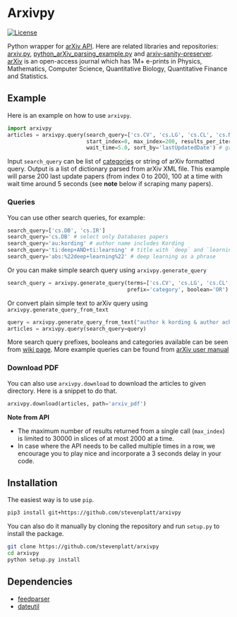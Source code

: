 # Arxivpy

[![License](https://img.shields.io/badge/license-MIT-blue.svg?style=flat)](https://github.com/titipata/arxivpy/blob/master/LICENSE)

Python wrapper for [arXiv API](http://arxiv.org/help/api/index).
Here are related libraries and repositories: [arxiv.py](https://github.com/lukasschwab/arxiv.py),
[python_arXiv_parsing_example.py](https://arxiv.org/help/api/examples/python_arXiv_parsing_example.txt)
and [arxiv-sanity-preserver](https://github.com/karpathy/arxiv-sanity-preserver).
[arXiv](http://arxiv.org/) is an open-access journal which has 1M+ e-prints in
Physics, Mathematics, Computer Science, Quantitative Biology,
Quantitative Finance and Statistics.

## Example

Here is an example on how to use `arxivpy`.

```python
import arxivpy
articles = arxivpy.query(search_query=['cs.CV', 'cs.LG', 'cs.CL', 'cs.NE', 'stat.ML'],
                         start_index=0, max_index=200, results_per_iteration=100,
                         wait_time=5.0, sort_by='lastUpdatedDate') # grab 200 articles
```

Input `search_query` can be list of [categories](https://github.com/titipata/arxivpy/wiki)
or string of arXiv formatted query. Output is a list of dictionary parsed from arXiv XML file.
This example will parse 200 last update papers (from index 0 to 200), 100 at a time with wait time
around 5 seconds (see **note** below if scraping many papers).

### Queries

You can use other search queries, for example:

```python
search_query=['cs.DB', 'cs.IR']
search_query='cs.DB' # select only Databases papers
search_query='au:kording' # author name includes Kording
search_query='ti:deep+AND+ti:learning' # title with `deep` and `learning`
search_query='abs:%22deep+learning%22' # deep learning as a phrase
```

Or you can make simple search query using `arxivpy.generate_query`

```python
search_query = arxivpy.generate_query(terms=['cs.CV', 'cs.LG', 'cs.CL', 'cs.NE', 'stat.ML'],
                                      prefix='category', boolean='OR')
```

Or convert plain simple text to arXiv query using `arxivpy.generate_query_from_text`

```python
query = arxivpy.generate_query_from_text("author k kording & author achakulvisut & title science & abstract recommendation") # awesome paper
articles = arxivpy.query(search_query=query)
```

More search query prefixes, booleans and categories available can be seen
from [wiki page](https://github.com/titipata/arxivpy/wiki). More example queries
can be found from [arXiv user manual](http://arxiv.org/help/api/user-manual)

### Download PDF

You can also use `arxivpy.download` to download the articles to given directory.
Here is a snippet to do that.

```python
arxivpy.download(articles, path='arxiv_pdf')
```

**Note from API**

- The maximum number of results returned from a single call (`max_index`)
is limited to 30000 in slices of at most 2000 at a time.
- In case where the API needs to be called multiple times in a row,
we encourage you to play nice and incorporate a 3 seconds delay in your code.

## Installation

The easiest way is to use `pip`.

```bash
pip3 install git+https://github.com/stevenplatt/arxivpy
```

You can also do it manually by cloning the repository and run `setup.py` to install the package.

```bash
git clone https://github.com/stevenplatt/arxivpy
cd arxivpy
python setup.py install
```

## Dependencies

- [feedparser](https://github.com/kurtmckee/feedparser)
- [dateutil](https://github.com/dateutil/dateutil)
